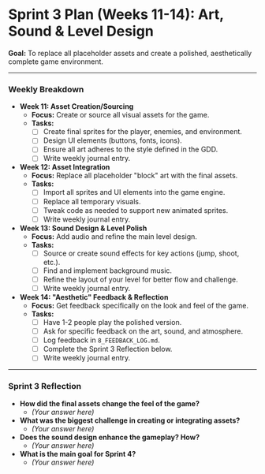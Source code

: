 # Sprint 3 Plan (Weeks 11-14): Art, Sound & Level Design

**Goal:** To replace all placeholder assets and create a polished, aesthetically complete game environment.

---

### Weekly Breakdown

*   **Week 11: Asset Creation/Sourcing**
    *   **Focus:** Create or source all visual assets for the game.
    *   **Tasks:**
        *   [ ] Create final sprites for the player, enemies, and environment.
        *   [ ] Design UI elements (buttons, fonts, icons).
        *   [ ] Ensure all art adheres to the style defined in the GDD.
        *   [ ] Write weekly journal entry.

*   **Week 12: Asset Integration**
    *   **Focus:** Replace all placeholder "block" art with the final assets.
    *   **Tasks:**
        *   [ ] Import all sprites and UI elements into the game engine.
        *   [ ] Replace all temporary visuals.
        *   [ ] Tweak code as needed to support new animated sprites.
        *   [ ] Write weekly journal entry.

*   **Week 13: Sound Design & Level Polish**
    *   **Focus:** Add audio and refine the main level design.
    *   **Tasks:**
        *   [ ] Source or create sound effects for key actions (jump, shoot, etc.).
        *   [ ] Find and implement background music.
        *   [ ] Refine the layout of your level for better flow and challenge.
        *   [ ] Write weekly journal entry.

*   **Week 14: "Aesthetic" Feedback & Reflection**
    *   **Focus:** Get feedback specifically on the look and feel of the game.
    *   **Tasks:**
        *   [ ] Have 1-2 people play the polished version.
        *   [ ] Ask for specific feedback on the art, sound, and atmosphere.
        *   [ ] Log feedback in `8_FEEDBACK_LOG.md`.
        *   [ ] Complete the Sprint 3 Reflection below.
        *   [ ] Write weekly journal entry.

---

### Sprint 3 Reflection

*   **How did the final assets change the feel of the game?**
    *   *(Your answer here)*
*   **What was the biggest challenge in creating or integrating assets?**
    *   *(Your answer here)*
*   **Does the sound design enhance the gameplay? How?**
    *   *(Your answer here)*
*   **What is the main goal for Sprint 4?**
    *   *(Your answer here)*
